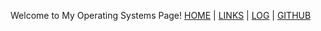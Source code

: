 Welcome to My Operating Systems Page!
[HOME](.) | [LINKS](LINKS/) | [LOG](TXT/mylog.txt) | [GITHUB](https://github.com/alannaaa/os222)
